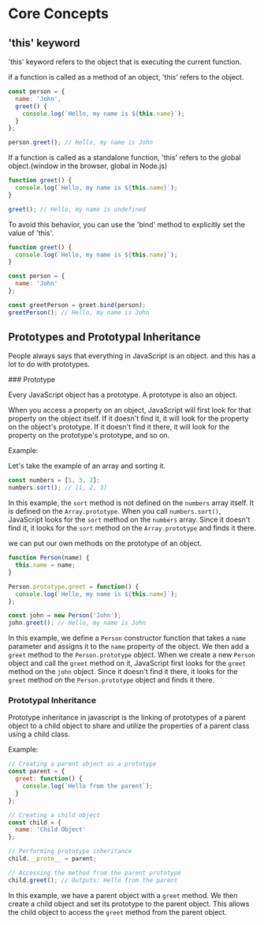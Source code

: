 # Core Concepts

## 'this' keyword

'this' keyword refers to the object that is executing the current function.

if a function is called as a method of an object, 'this' refers to the object.

```javascript
const person = {
  name: 'John',
  greet() {
    console.log(`Hello, my name is ${this.name}`);
  }
};

person.greet(); // Hello, my name is John
```

If a function is called as a standalone function, 'this' refers to the global object.(window in the browser, global in Node.js)

```javascript
function greet() {
  console.log(`Hello, my name is ${this.name}`);
}

greet(); // Hello, my name is undefined
```

To avoid this behavior, you can use the 'bind' method to explicitly set the value of 'this'.

```javascript
function greet() {
  console.log(`Hello, my name is ${this.name}`);
}

const person = {
  name: 'John'
};

const greetPerson = greet.bind(person);
greetPerson(); // Hello, my name is John
```


## Prototypes and Prototypal Inheritance


People always says that everything in JavaScript is an object. and this has a lot to do with prototypes.

### Prototype

Every JavaScript object has a prototype. A prototype is also an object.

When you access a property on an object, JavaScript will first look for that property on the object itself. If it doesn't find it, it will look for the property on the object's prototype. If it doesn't find it there, it will look for the property on the prototype's prototype, and so on.

Example:

Let's take the example of an array and sorting it.

```javascript
const numbers = [1, 3, 2];
numbers.sort(); // [1, 2, 3]
```

In this example, the `sort` method is not defined on the `numbers` array itself. It is defined on the `Array.prototype`. When you call `numbers.sort()`, JavaScript looks for the `sort` method on the `numbers` array. Since it doesn't find it, it looks for the `sort` method on the `Array.prototype` and finds it there.

we can put our own methods on the prototype of an object.

```javascript
function Person(name) {
  this.name = name;
}

Person.prototype.greet = function() {
  console.log(`Hello, my name is ${this.name}`);
};

const john = new Person('John');
john.greet(); // Hello, my name is John
```

In this example, we define a `Person` constructor function that takes a `name` parameter and assigns it to the `name` property of the object. We then add a `greet` method to the `Person.prototype` object. When we create a new `Person` object and call the `greet` method on it, JavaScript first looks for the `greet` method on the `john` object. Since it doesn't find it there, it looks for the `greet` method on the `Person.prototype` object and finds it there.

### Prototypal Inheritance

Prototype inheritance in javascript is the linking of prototypes of a parent object to a child object to share and utilize the properties of a parent class using a child class.

Example:

```javascript
// Creating a parent object as a prototype
const parent = {
  greet: function() {
    console.log(`Hello from the parent`);
  }
};

// Creating a child object
const child = {
  name: 'Child Object'
};

// Performing prototype inheritance
child.__proto__ = parent;

// Accessing the method from the parent prototype
child.greet(); // Outputs: Hello from the parent 
```

In this example, we have a parent object with a `greet` method. We then create a child object and set its prototype to the parent object. This allows the child object to access the `greet` method from the parent object.


